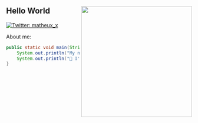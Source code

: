 <h2>Hello World <img src="https://media.giphy.com/media/26n7b7PjSOZJwVCmY/giphy.gif" align="right" width="300"></h2>

[![Twitter: matheux_x](https://img.shields.io/twitter/follow/matheux_x?style=social)](https://twitter.com/matheux_x)

About me:

```java
public static void main(String[] args) {
    System.out.println("My name is Matheus, I have 14 years old. Currently i'm programming Java.")
    System.out.println("📕 I'm learning JavaScript/PHP")
}
```



